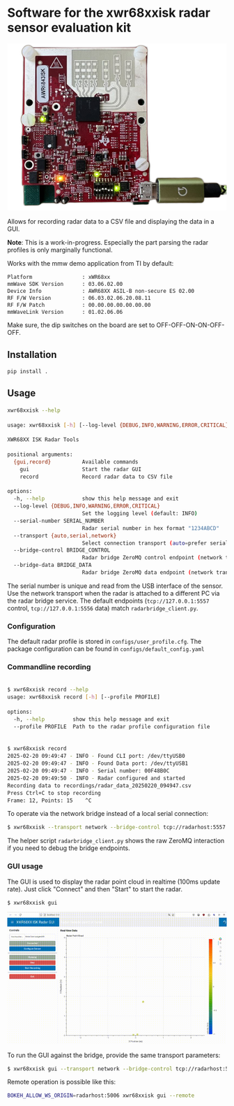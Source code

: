 # Software for the xwr68xxisk radar sensor evaluation kit

![AWR6843ISK](awr6843isk.png)

Allows for recording radar data to a CSV file and displaying the data in a GUI.

**Note**: This is a work-in-progress. Especially the part parsing the radar profiles is only marginally functional.

Works with the mmw demo application from TI by default:

    Platform                : xWR68xx
    mmWave SDK Version      : 03.06.02.00
    Device Info             : AWR68XX ASIL-B non-secure ES 02.00
    RF F/W Version          : 06.03.02.06.20.08.11
    RF F/W Patch            : 00.00.00.00.00.00.00
    mmWaveLink Version      : 01.02.06.06

Make sure, the dip switches on the board are set to OFF-OFF-ON-ON-OFF-OFF.

## Installation

```bash
pip install .
```

## Usage

```bash
xwr68xxisk --help

usage: xwr68xxisk [-h] [--log-level {DEBUG,INFO,WARNING,ERROR,CRITICAL}] [--serial-number SERIAL_NUMBER] [--transport {auto,serial,network}] [--bridge-control BRIDGE_CONTROL] [--bridge-data BRIDGE_DATA] {gui,record} ...

XWR68XX ISK Radar Tools

positional arguments:
  {gui,record}          Available commands
    gui                 Start the radar GUI
    record              Record radar data to CSV file

options:
  -h, --help            show this help message and exit
  --log-level {DEBUG,INFO,WARNING,ERROR,CRITICAL}
                        Set the logging level (default: INFO)
  --serial-number SERIAL_NUMBER
                        Radar serial number in hex format "1234ABCD"
  --transport {auto,serial,network}
                        Select connection transport (auto=prefer serial, fallback to network bridge)
  --bridge-control BRIDGE_CONTROL
                        Radar bridge ZeroMQ control endpoint (network transport)
  --bridge-data BRIDGE_DATA
                        Radar bridge ZeroMQ data endpoint (network transport)

```

The serial number is unique and read from the USB interface of the sensor.
Use the network transport when the radar is attached to a different PC via the
radar bridge service. The default endpoints (`tcp://127.0.0.1:5557` control,
`tcp://127.0.0.1:5556` data) match `radarbridge_client.py`.

### Configuration

The default radar profile is stored in `configs/user_profile.cfg`. 
The package configuration can be found in `configs/default_config.yaml`

### Commandline recording

```bash

$ xwr68xxisk record --help
usage: xwr68xxisk record [-h] [--profile PROFILE]

options:
  -h, --help         show this help message and exit
  --profile PROFILE  Path to the radar profile configuration file


$ xwr68xxisk record
2025-02-20 09:49:47 - INFO - Found CLI port: /dev/ttyUSB0
2025-02-20 09:49:47 - INFO - Found Data port: /dev/ttyUSB1
2025-02-20 09:49:47 - INFO - Serial number: 00F48B0C
2025-02-20 09:49:50 - INFO - Radar configured and started
Recording data to recordings/radar_data_20250220_094947.csv
Press Ctrl+C to stop recording
Frame: 12, Points: 15    ^C

```

To operate via the network bridge instead of a local serial connection:

```bash
$ xwr68xxisk --transport network --bridge-control tcp://radarhost:5557 --bridge-data tcp://radarhost:5556 gui
```

The helper script `radarbridge_client.py` shows the raw ZeroMQ interaction if
you need to debug the bridge endpoints.

### GUI usage

The GUI is used to display the radar point cloud in realtime (100ms update rate).
Just click "Connect" and then "Start" to start the radar.

```bash
$ xwr68xxisk gui
```

![GUI](output.gif)


To run the GUI against the bridge, provide the same transport parameters:

```bash
$ xwr68xxisk gui --transport network --bridge-control tcp://radarhost:5557 --bridge-data tcp://radarhost:5556
```


Remote operation is possible like this:
```bash
BOKEH_ALLOW_WS_ORIGIN=radarhost:5006 xwr68xxisk gui --remote
```
